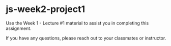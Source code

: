 # js-week2-project1

Use the Week 1 - Lecture #1 material to assist you in completing this assignment.

If you have any questions, please reach out to your classmates or instructor.
